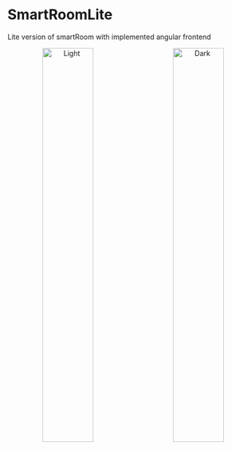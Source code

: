# SmartRoomLite
Lite version of smartRoom with implemented angular frontend

<p align="center">
  <img alt="Light" src="https://user-images.githubusercontent.com/32803118/209453394-7745c0cf-d935-45c0-8ab3-422b5749e2e0.jpg" width="45%">
&nbsp; &nbsp; &nbsp; &nbsp;
  <img alt="Dark" src="https://user-images.githubusercontent.com/32803118/209453392-28845635-5f45-4956-b56a-2f8c79bd09ba.jpg" width="45%">
</p>
